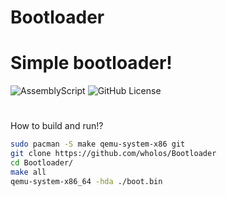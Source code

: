 # Bootloader
# Simple bootloader!
![AssemblyScript](https://img.shields.io/badge/assembly%20script-%23000000.svg?style=for-the-badge&logo=assemblyscript&logoColor=white)
![GitHub License](https://img.shields.io/github/license/ruzen42/harkpkg?style=for-the-badge)
#
How to build and run!?
``` bash
sudo pacman -S make qemu-system-x86 git
git clone https://github.com/wholos/Bootloader
cd Bootloader/
make all
qemu-system-x86_64 -hda ./boot.bin
```
